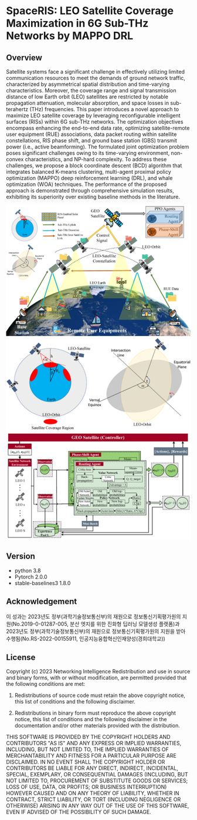 # SpaceRIS: LEO Satellite Coverage Maximization in 6G Sub-THz Networks by MAPPO DRL

## Overview
Satellite systems face a significant challenge in effectively utilizing limited communication resources to meet the demands of ground network traffic, characterized by asymmetrical spatial distribution and time-varying characteristics. Moreover, the coverage range and signal transmission distance of low Earth orbit (LEO) satellites are restricted by notable propagation attenuation, molecular absorption, and space losses in sub-terahertz (THz) frequencies. This paper introduces a novel approach to maximize LEO satellite coverage by leveraging reconfigurable intelligent surfaces (RISs) within 6G sub-THz networks. The optimization objectives encompass enhancing the end-to-end data rate, optimizing satellite-remote user equipment (RUE) associations, data packet routing within satellite constellations, RIS phase shift, and ground base station (GBS) transmit power (i.e., active beamforming). The formulated joint optimization problem poses significant challenges owing to its time-varying environment, non-convex characteristics, and NP-hard complexity. To address these challenges, we propose a block coordinate descent (BCD) algorithm that integrates balanced K-means clustering, multi-agent proximal policy optimization (MAPPO) deep reinforcement learning (DRL), and whale optimization (WOA) techniques. The performance of the proposed approach is demonstrated through comprehensive simulation results, exhibiting its superiority over existing baseline methods in the literature.

![image info](./image/system_model.png)
![image info](./image/Angles.png)
![image info](./image/MAPPO_DRL.png)

## Version
- python 3.8
- Pytorch 2.0.0
- stable-baselines3	1.8.0

## Acknowledgement
이 성과는 2023년도 정부(과학기술정보통신부)의 재원으로 정보통신기획평가원의 지원(No.2019-0-01287-005, 분산 엣지를 위한 진화형 딥러닝 모델생성 플랫폼)과 2023년도 정부(과학기술정보통신부)의 재원으로 정보통신기획평가원의 지원을 받아 수행됨(No.RS-2022-00155911, 인공지능융합혁신인재양성(경희대학교))

## License
Copyright (c) 2023 Networking Intelligence
Redistribution and use in source and binary forms, with or without modification, are permitted provided that the following conditions are met:

1. Redistributions of source code must retain the above copyright notice, this list of conditions and the following disclaimer.

2. Redistributions in binary form must reproduce the above copyright notice, this list of conditions and the following disclaimer in the documentation and/or other materials provided with the distribution.

THIS SOFTWARE IS PROVIDED BY THE COPYRIGHT HOLDERS AND CONTRIBUTORS "AS IS" AND ANY EXPRESS OR IMPLIED WARRANTIES, INCLUDING, BUT NOT LIMITED TO, THE IMPLIED WARRANTIES OF MERCHANTABILITY AND FITNESS FOR A PARTICULAR PURPOSE ARE DISCLAIMED. IN NO EVENT SHALL THE COPYRIGHT HOLDER OR CONTRIBUTORS BE LIABLE FOR ANY DIRECT, INDIRECT, INCIDENTAL, SPECIAL, EXEMPLARY, OR CONSEQUENTIAL DAMAGES (INCLUDING, BUT NOT LIMITED TO, PROCUREMENT OF SUBSTITUTE GOODS OR SERVICES; LOSS OF USE, DATA, OR PROFITS; OR BUSINESS INTERRUPTION) HOWEVER CAUSED AND ON ANY THEORY OF LIABILITY, WHETHER IN CONTRACT, STRICT LIABILITY, OR TORT (INCLUDING NEGLIGENCE OR OTHERWISE) ARISING IN ANY WAY OUT OF THE USE OF THIS SOFTWARE, EVEN IF ADVISED OF THE POSSIBILITY OF SUCH DAMAGE.
